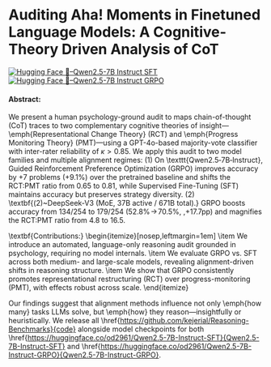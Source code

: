# Auditing Aha! Moments in Finetuned Language Models: A Cognitive-Theory Driven Analysis of CoT
[![Hugging Face 🤗–Qwen2.5-7B Instruct SFT](https://img.shields.io/badge/Hugging%20Face-%F0%9F%A4%97--Qwen2.5--7B--Instruct--SFT-blue?logo=HuggingFace&logoColor=white)](https://huggingface.co/od2961/Qwen2.5-7B-Instruct-SFT)
[![Hugging Face 🤗–Qwen2.5-7B Instruct GRPO](https://img.shields.io/badge/Hugging%20Face-%F0%9F%A4%97--Qwen2.5--7B--Instruct--GRPO-blue?logo=HuggingFace&logoColor=white)](https://huggingface.co/od2961/Qwen2.5-7B-Instruct-GRPO)

#### Abstract:
We present a human psychology-ground audit to maps chain-of-thought (CoT) traces to two complementary cognitive theories of insight—\emph{Representational Change Theory} (RCT) and \emph{Progress Monitoring Theory} (PMT)—using a GPT-4o-based majority-vote classifier with inter-rater reliability of $\kappa > 0.85$. We apply this audit to two model families and multiple alignment regimes:
(1) On \texttt{Qwen2.5‑7B‑Instruct}, Guided Reinforcement Preference Optimization (GRPO) improves accuracy by +7 problems (+9.1\%) over the pretrained baseline and shifts the RCT:PMT ratio from 0.65 to 0.81, while Supervised Fine-Tuning (SFT) maintains accuracy but preserves strategy diversity.
(2) \textbf{(2)~DeepSeek‑V3 (MoE, 37B active / 671B total).} GRPO boosts accuracy from $134/254$ to $179/254$ ($52.8\%\!\to\!70.5\%$, \,+17.7pp) and magnifies the RCT:PMT ratio from $4.8$ to $16.5$. 

\textbf{Contributions:}
\begin{itemize}[nosep,leftmargin=1em]
    \item We introduce an automated, language-only reasoning audit grounded in psychology, requiring no model internals.
    \item We evaluate GRPO vs. SFT across both medium- and large-scale models, revealing alignment-driven shifts in reasoning structure.
    \item We show that GRPO consistently promotes representational restructuring (RCT) over progress-monitoring (PMT), with effects robust across scale.
\end{itemize}

Our findings suggest that alignment methods influence not only \emph{how many} tasks LLMs solve, but \emph{how} they reason—insightfully or heuristically. We release all \href{https://github.com/kejerial/Reasoning-Benchmarks}{code} alongside model checkpoints for both \href{https://huggingface.co/od2961/Qwen2.5-7B-Instruct-SFT}{Qwen2.5-7B-Instruct-SFT} and \href{https://huggingface.co/od2961/Qwen2.5-7B-Instruct-GRPO}{Qwen2.5-7B-Instruct-GRPO}.
